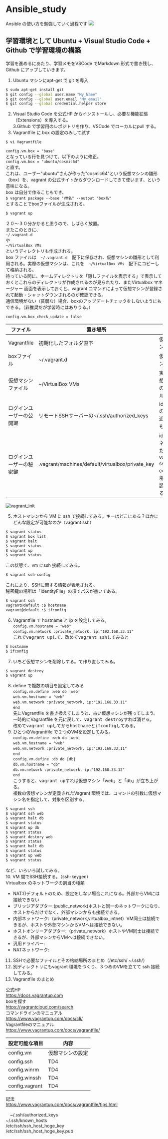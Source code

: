 # Ansible_study
Ansible の使い方を勉強していく過程です
<img src="images/atom.jpg">

## 学習環境として Ubuntu + Visual Studio Code + Github で学習環境の構築
学習を進めるにあたり、学習メモをVSCode でMarkdown 形式で書き残し、Github にアップしていきます。  
  
1. Ubuntu マシンにapt-get で git を導入  
```sh  
$ sudo apt-get install git  
$ git config --global user.name "My_Name"  
$ git config --global user.email "My_email"  
$ git config --global credential.helper store
```  
2. Visual Studio Code を公式HP からインストールし、必要な機能拡張（Extensions）を導入する。  
3.Github で学習用のレポジトリを作り、VSCode でローカルにpull する。  
4. Vagrantfile に box の設定のみして試す  
```sh
$ vi Vagrantfile
```  
`config.vm.box = "base"`  
となっている行を見つけて、以下のように修正。  
`config.vm.box = "ubuntu/cosmic64"`  
と直す。  
これは、ユーザー"ubuntu"さんが作った"cosmic64"という仮想マシンの雛形（box）を、vagrant の公式サイトからダウンロードしてきて使います、という意味になる。  
box は自分で作ることもでき、  
`$ vagrant package --base "VM名" --output "box名"`  
とすることでboxファイルが生成される。
```sh
$ vagrant up
```  
２０〜３０分かかると思うので、しばらく放置。  
またこのときに、  
`~/.vagrant.d`  
や  
`~/VirtualBox VMs`  
というディレクトリも作成される。  
box ファイルは　`~/.vagrant.d`　配下に保存され、仮想マシンの雛形として利用される。実際の仮想マシンは、これを　`~/VirtualBox VMs`　配下にコピーして格納される。  
待っている間に、ホームディレクトリを「隠しファイルを表示する」で表示しておくとこれらのディレクトリが作成されるのが見られたり、またVirtualbox マネージャー 画面を表示しておくと、vagrant コマンドによって仮想マシンが登録されて起動・シャットダウンされるのが確認できる。  
通信環境がない（貧弱な）場合、boxのアップデートチェックをしないようにもできる。（非推奨だが学習時にはありうる。）  

` config.vm.box_check_update = false `

ファイル|置き場所|役割  
--|--|--  
Vagrantfile|初期化したフォルダ直下|仮想マシンの設定  
boxファイル|~/.vagrant.d|仮想マシンの雛形  
仮想マシンファイル|~/VirtualBox VMs|実際の仮想マシンのファイル  
ログインユーザーの公開鍵|リモートSSHサーバーの~/.ssh/authorized_keys|id_rsa.pubの内容を追記したもの。
ログインユーザーの秘密鍵| .vagrant/machines/default/virtualbox/private_key|id_rsaをリネームしたもの。$ vagrant ssh-config で場所を確認できる。

![vagrant_init](images/vagrant_init.png)

5. ホストマシンから VM に ssh で接続してみる。キーはどこにある？ほかにどんな設定が可能なのか（vagrant ssh）  

```sh
$ vagrant status
$ vagrant box list  
$ vagrant halt
$ vagrant status
$ vagrant up
$ vagrant status
```  

この状態で、vm にssh 接続してみる。  

```sh  
$ vagrant ssh-config  
```  
これにより、SSHに関する情報が表示される。  
秘密鍵の場所は「IdentityFile」の項でパスが書いてある。

```sh  
$ vagrant ssh  
vagrant@default :$ hostname  
vagrant@default :$ ifconfig
```  

6. Vagrantfile で hostname と ip を設定してみる。  
`config.vm.hostname = "web"`  
`config.vm.network :private_network, ip:"192.168.33.11"`  
これで<kbd>vagrant up</kbd>して、改めて<kbd>vagrant ssh</kbd>してみると  
```sh
$ hostname  
$ ifconfig  
```  
7. いちど仮想マシンを削除しする。て作り直してみる。  
```sh  
$ vagrant destroy  
$ vagrant up  
```  
8. define で複数の項目を設定してみる  
`config.vm.define :web do |web|`  
`web.vm.hostname = "web"`  
`web.vm.network :private_network, ip:"192.168.33.11"`  
`end`  
先にVagrantfile を書き換えてしまうと、古い仮想マシンが残ってしまう。  
一時的にVagrantfile を元に戻して、<kbd>vagrant destroy</kbd>すれば消せる。  
改めて<kbd>vagrant up</kbd>してから<kbd>hostname</kbd>と<kbd>ifconfig</kbd>してみる。  
9. ひとつのVagrantfile で２つのVMを設定してみる。  
`config.vm.define :web do |web|`  
`web.vm.hostname = "web"`  
`web.vm.network :private_network, ip:"192.168.33.11"`  
`end`  
`config.vm.define :db do |db|`  
`db.vm.hostname = "db"`  
`db.vm.network :private_network, ip:"192.168.33.12"`  
`end`  
こうすると、<kbd>vagrant up</kbd>すれば仮想マシン「web」と「db」が立ち上がる。  
複数の仮想マシンが定義されたVagrant 環境では、コマンドの引数に仮想マシン名を指定して、対象を区別する。  
```sh  
$ vagrant ssh  
$ vagrant ssh web  
$ vagrant halt db  
$ vagrant status  
$ vagrant up db  
$ vagrant status  
$ vagrant destory web  
$ vagrant status  
$ vagrant halt db  
$ vagrant status  
$ vagrant up web  
$ vagrant status  
```  
など、いろいろ試してみる。  
10. VM 間でSSH接続する。（ssh-keygen）  
Virtualbox のネットワークの割当の種類  
* NAT:()デフォルトのため、設定をしない場合これになる。外部からVMには接続できない
* ブリッジアダプター:(public_network)ホストと同一のネットワークになり、ホストからだけでなく、外部マシンからも接続できる。
* 内部ネットワーク:（private_network,virtualbox_intnet）VM同士は接続できるが、ホストや外部マシンからVMへは接続できない。
* ホストオンリーアダプター:（private_network）ホストやVM同士は接続できるが、外部マシンからVMへは接続できない。
* 汎用ドライバー:
* NATネットワーク:

11. SSHで必要なファイルとその格納場所のまとめ（/etc/ssh/ ~/.ssh/）  
12.  別ディレクトリにもvagrant 環境をつくり、３つめのVMを立てて ssh 接続してみる。  
13. Vagrantfile のまとめ  

公式HP  
https://docs.vagrantup.com  
boxを探す  
https://vagrantcloud.com/search  
コマンドラインのマニュアル  
https://www.vagrantup.com/docs/cli/  
Vagrantfileのマニュアル  
https://www.vagrantup.com/docs/vagrantfile/  

 設定可能な項目 | 内容
----|----
 config.vm | 仮想マシンの設定
 config.ssh | TD4
 config.winrm | TD4
 config.winssh | TD4
 config.vagrant | TD4

記法  
https://www.vagrantup.com/docs/vagrantfile/tips.html  

　~/.ssh/authorized_keys  
 ~/.ssh/known_hosts  
 /etc/ssh/ssh_host_hoge_key  
 /etc/ssh/ssh_host_hoge_key.pub  
